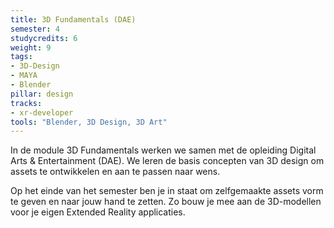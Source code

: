 ```yaml
---
title: 3D Fundamentals (DAE)
semester: 4
studycredits: 6
weight: 9
tags:
- 3D-Design 
- MAYA 
- Blender
pillar: design
tracks:
- xr-developer
tools: "Blender, 3D Design, 3D Art"
---
```



In de module 3D Fundamentals werken we samen met de opleiding Digital Arts & Entertainment (DAE).
We leren de basis concepten van 3D design om assets te ontwikkelen en aan te passen naar wens.

Op het einde van het semester ben je in staat om zelfgemaakte assets vorm te geven en naar jouw hand te zetten.
Zo bouw je mee aan de 3D-modellen voor je eigen Extended Reality applicaties.